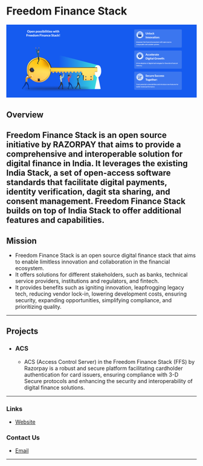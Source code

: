 
#  Freedom Finance Stack
![alt-text](Banner%20Image%20for%20FFS.png "FFS_Banner")

## Overview

Freedom Finance Stack is an open source initiative by RAZORPAY that aims to provide a
comprehensive and interoperable solution for digital finance in India.
It leverages the existing India Stack, a set of open-access software standards
that facilitate digital payments, identity verification, dagit sta sharing, and consent management.
Freedom Finance Stack builds on top of India Stack to offer additional features and capabilities.
---

## Mission
* Freedom Finance Stack is an open source digital finance stack that aims to enable limitless innovation and collaboration in the financial ecosystem.
* It offers solutions for different stakeholders, such as banks, technical service providers, institutions and regulators, and fintech.
* It provides benefits such as igniting innovation, leapfrogging legacy tech, reducing vendor lock-in, lowering development costs, ensuring security, expanding opportunities, simplifying compliance, and prioritizing quality.
---
## Projects
* ### ACS  
  * ACS (Access Control Server) in the Freedom Finance Stack (FFS) by Razorpay is a robust and secure platform facilitating cardholder authentication for card issuers, ensuring compliance with 3-D Secure protocols and enhancing the security and interoperability of digital finance solutions.

---
### Links

* [Website](https://freedomfinancestack.org/)

### Contact Us
* [Email](mailto:contact@freedomfinancestack.org)
---






